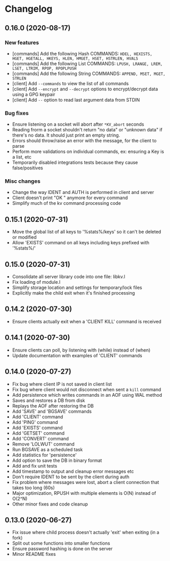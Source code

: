 # Changelog

## 0.16.0 (2020-08-17)

  ### New features

  * [commands] Add the following Hash COMMANDS: `HDEL, HEXISTS, HGET, HGETALL, HKEYS, HLEN, HMGET, HSET, HSTRLEN, HVALS`
  * [commands] Add the following List COMMANDS: `LPUSH, LRANGE, LREM, LSET, LTRIM, RPOP, RPOPLPUSH`
  * [commands] Add the following String COMMANDS: `APPEND, MSET, MGET, STRLEN`
  * [client] Add `--commands` to view the list of all commands
  * [client] Add `--encrypt` and `--decrypt` options to encrypt/decrypt data using a GPG keypair
  * [client] Add `--` option to read last argument data from STDIN

  ### Bug fixes

  * Ensure listening on a socket will abort after `*KV_abort` seconds
  * Reading frorm a socket shouldn't return "no data" or "unknown data" if there's no data. It should just print an empty string.
  * Errors should throw/raise an error with the message, for the client to parse
  * Perform more validations on individual commands, ex: ensuring a Key is a list, etc
  * Temporarily disabled integrations tests because they cause false/positives

  ### Misc changes

  * Change the way IDENT and AUTH is performed in client and server
  * Client doesn't print "OK <name>" anymore for every command
  * Simplify much of the kv command processing code

## 0.15.1 (2020-07-31)

  * Move the global list of all keys to '%stats%/keys' so it can't be deleted or modified
  * Allow 'EXISTS' command on all keys including keys prefixed with '%stats%/'

## 0.15.0 (2020-07-31)

  * Consolidate all server library code into one file: libkv.l
  * Fix loading of module.l
  * Simplify storage location and settings for temporary/lock files
  * Explicitly make the child exit when it's finished processing

## 0.14.2 (2020-07-30)

  * Ensure clients actually exit when a 'CLIENT KILL' command is received

## 0.14.1 (2020-07-30)

  * Ensure clients can poll, by listening with (while) instead of (when)
  * Update documentation with examples of 'CLIENT' commands

## 0.14.0 (2020-07-27)

  * Fix bug where client IP is not saved in client list
  * Fix bug where client would not disconnect when sent a `kill` command
  * Add persistence which writes commands in an AOF using WAL method
  * Saves and restores a DB from disk
  * Replays the AOF after restoring the DB
  * Add 'SAVE' and 'BGSAVE' commands
  * Add 'CLIENT' command
  * Add 'PING' command
  * Add 'EXISTS' command
  * Add 'GETSET' command
  * Add 'CONVERT' command
  * Remove 'LOLWUT' command
  * Run BGSAVE as a scheduled task
  * Add statistics for 'persistence'
  * Add option to save the DB in binary format
  * Add and fix unit tests
  * Add timestamp to output and cleanup error messages etc
  * Don't require IDENT to be sent by the client during auth
  * Fix problem where messages were lost, abort a client connection that takes too long (60s)
  * Major optimization, RPUSH with multiple elements is O(N) instead of O(2^N)
  * Other minor fixes and code cleanup

## 0.13.0 (2020-06-27)

  * Fix issue where child process doesn't actually 'exit' when exiting (in a fork)
  * Split out some functions into smaller functions
  * Ensure password hashing is done on the server
  * Minor README fixes
